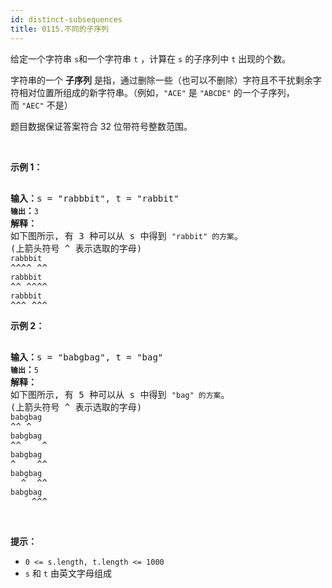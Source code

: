 ```yaml
---
id: distinct-subsequences
title: 0115.不同的子序列
---
```

给定一个字符串 <code>s</code>和一个字符串 <code>t</code> ，计算在 <code>s</code> 的子序列中 <code>t</code> 出现的个数。

字符串的一个 **子序列** 是指，通过删除一些（也可以不删除）字符且不干扰剩余字符相对位置所组成的新字符串。（例如，<code>&#34;ACE&#34;</code> 是 <code>&#34;ABCDE&#34;</code> 的一个子序列，而 <code>&#34;AEC&#34;</code> 不是）

题目数据保证答案符合 32 位带符号整数范围。

 

**示例 1：**


<pre><br/><strong>输入：</strong>s = &#34;rabbbit&#34;, t = &#34;rabbit&#34;<code><br/><strong>输出</strong></code><strong>：</strong><code>3<br/></code><strong>解释：</strong><br/>如下图所示, 有 3 种可以从 s 中得到 <code>&#34;rabbit&#34; 的方案</code>。<br/>(上箭头符号 ^ 表示选取的字母)<br/><code>rabbbit</code><br/>^^^^ ^^<br/><code>rabbbit</code><br/>^^ ^^^^<br/><code>rabbbit</code><br/>^^^ ^^^<br/></pre>

**示例 2：**


<pre><br/><strong>输入：</strong>s = &#34;babgbag&#34;, t = &#34;bag&#34;<br/><code><strong>输出</strong></code><strong>：</strong><code>5<br/></code><strong>解释：</strong><br/>如下图所示, 有 5 种可以从 s 中得到 <code>&#34;bag&#34; 的方案</code>。 <br/>(上箭头符号 ^ 表示选取的字母)<br/><code>babgbag</code><br/>^^ ^<br/><code>babgbag</code><br/>^^    ^<br/><code>babgbag</code><br/>^    ^^<br/><code>babgbag</code><br/>  ^  ^^<br/><code>babgbag</code><br/>    ^^^</pre>

 

**提示：**


- <code>0 &lt;= s.length, t.length &lt;= 1000</code>
- <code>s</code> 和 <code>t</code> 由英文字母组成
